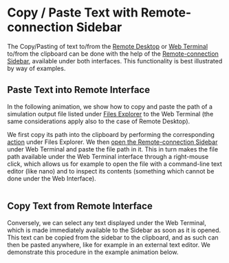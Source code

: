 # Copy / Paste Text with Remote-connection Sidebar

The Copy/Pasting of text to/from the [Remote Desktop](../remote-desktop.md) or [Web Terminal](../web-terminal.md) to/from the clipboard can be done with the help of the [Remote-connection Sidebar](sidebar.md), available under both interfaces. This functionality is best illustrated by way of examples. 

## Paste Text into Remote Interface 

In the following animation, we show how to copy and paste the path of a simulation output file listed under [Files Explorer](../../data-in-objectstorage/ui/explorer.md) to the Web Terminal (the same considerations apply also to the case of Remote Desktop). 

We first copy its path into the clipboard by performing the corresponding [action](../../data-in-objectstorage/actions/copy-path.md) under Files Explorer. We then [open the Remote-connection Sidebar](sidebar.md) under Web Terminal and paste the file path in it. This in turn makes the file path available under the Web Terminal interface through a right-mouse click, which allows us for example to open the file with a command-line text editor (like nano) and to inspect its contents (something which cannot be done under the Web Interface).

<img data-gifffer="/images/paste-wt.gif" />

## Copy Text from Remote Interface 

Conversely, we can select any text displayed under the Web Terminal, which is made immediately available to the Sidebar as soon as it is opened. This text can be copied from the sidebar to the clipboard, and as such can then be pasted anywhere, like for example in an external text editor. We demonstrate this procedure in the example animation below.

<img data-gifffer="/images/copy-wt.gif" />

